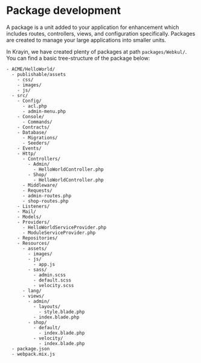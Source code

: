 # Package development

A package is a unit added to your application for enhancement which includes routes, controllers, views, and configuration specifically. Packages are created to manage your large applications into smaller units.

In Krayin, we have created plenty of packages at path `packages/Webkul/`. You can find a basic tree-structure of the package below:

```directory-structure
- ACME/HelloWorld/
  - publishable/assets
    - css/
    - images/
    - js/
  - src/
    - Config/
      - acl.php
      - admin-menu.php
    - Console/
      - Commands/
    - Contracts/
    - Database/
      - Migrations/
      - Seeders/
    - Events/
    - Http/
      - Controllers/
        - Admin/
          - HelloWorldController.php
        - Shop/
          - HelloWorldController.php
      - Middleware/
      - Requests/
      - admin-routes.php
      - shop-routes.php
    - Listeners/
    - Mail/
    - Models/
    - Providers/
      - HelloWorldServiceProvider.php
      - ModuleServiceProvider.php
    - Repositories/
    - Resources/
      - assets/
        - images/
        - js/
          - app.js
        - sass/
          - admin.scss
          - default.scss
          - velocity.scss
      - lang/
      - views/
        - admin/
          - layouts/
            - style.blade.php
          - index.blade.php
        - shop/
          - default/
            - index.blade.php
          - velocity/
            - index.blade.php
  - package.json
  - webpack.mix.js
```
